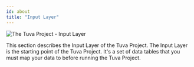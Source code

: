 ```yaml
---
id: about
title: "Input Layer"
---
```


![The Tuva Project - Input Layer](/img/the-tuva-project-input-layer.jpg)

This section describes the Input Layer of the Tuva Project.  The Input Layer is the starting point of the Tuva Project.  It's a set of data tables that you must map your data to before running the Tuva Project.

